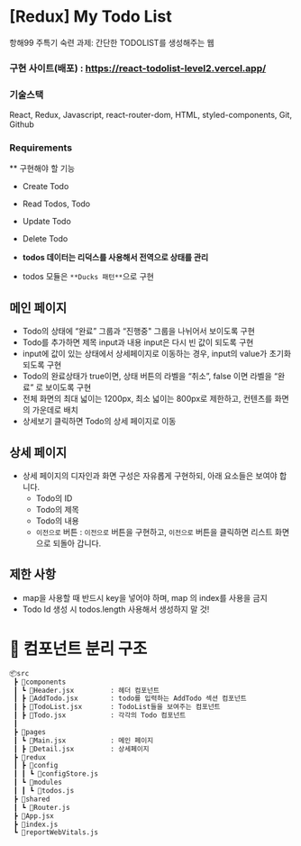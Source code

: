 # [Redux] My Todo List

항해99 주특기 숙련 과제: 간단한 TODOLIST를 생성해주는 웹

### 구현 사이트(배포) : https://react-todolist-level2.vercel.app/
### 기술스택
React, Redux, Javascript, react-router-dom, HTML, styled-components, Git, Github

### Requirements

** 구현해야 할 기능
- Create Todo
- Read Todos, Todo
- Update Todo
- Delete Todo

- **todos 데이터는 리덕스를 사용해서 전역으로 상태를 관리**
- todos 모듈은 `**Ducks 패턴**`으로 구현

## 메인 페이지
- Todo의 상태에 “완료” 그룹과 “진행중" 그룹을 나뉘어서 보이도록 구현
- Todo를 추가하면  제목 input과 내용 input은 다시 빈 값이 되도록 구현
- input에 값이 있는 상태에서 상세페이지로 이동하는 경우, input의 value가 초기화 되도록 구현
- Todo의 완료상태가 true이면, 상태 버튼의 라벨을 “취소”,  false 이면 라벨을 “완료” 로 보이도록 구현
- 전체 화면의 최대 넓이는 1200px, 최소 넓이는 800px로 제한하고, 컨텐츠를 화면의 가운데로 배치
- 상세보기 클릭하면 Todo의 상세 페이지로 이동

## 상세 페이지
- 상세 페이지의 디자인과 화면 구성은 자유롭게 구현하되, 아래 요소들은 보여야 합니다.
    - Todo의 ID
    - Todo의 제목
    - Todo의 내용
    - `이전으로` 버튼 : `이전으로` 버튼을 구현하고, `이전으로` 버튼을 클릭하면 리스트 화면으로 되돌아 갑니다.
    
    
## 제한 사항
- map을 사용할 때 반드시 key을 넣어야 하며, map 의 index를 사용을 금지
- Todo Id 생성 시 todos.length 사용해서 생성하지 말 것!


# :open_file_folder: 컴포넌트 분리 구조
```bash
📦src
 ┣ 📂components
 ┃ ┗ 📜Header.jsx         : 헤더 컴포넌트
 ┃ ┣ 📜AddTodo.jsx        : todo를 입력하는 AddTodo 섹션 컴포넌트
 ┃ ┣ 📜TodoList.jsx       : TodoList들을 보여주는 컴포넌트
 ┃ ┣ 📜Todo.jsx           : 각각의 Todo 컴포넌트
 ┃ 
 ┣ 📂pages
 ┃ ┗ 📜Main.jsx           : 메인 페이지
 ┃ ┣ 📜Detail.jsx         : 상세페이지 
 ┣ 📂redux
 ┃ ┣ 📂config
 ┃ ┃ ┗ 📜configStore.js
 ┃ ┗ 📂modules
 ┃ ┃ ┗ 📜todos.js
 ┣ 📂shared
 ┃ ┗ 📜Router.js
 ┣ 📜App.jsx             
 ┣ 📜index.js
 ┗ 📜reportWebVitals.js
```

